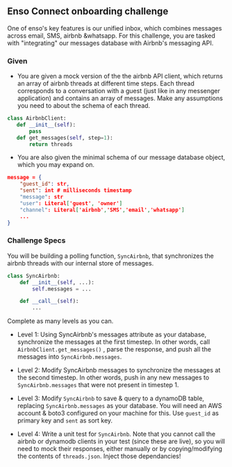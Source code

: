 ## Enso Connect onboarding challenge

One of enso's key features is our unified inbox, which combines messages across email, SMS, airbnb &whatsapp. For this challenge, you are tasked with "integrating" our messages database with Airbnb's messaging API.

### Given
* You are given a mock version of the the airbnb API client, which returns an array of airbnb threads at different time steps. Each thread corresponds to a conversation with a guest (just like in any messenger application) and contains an array of messages. Make any assumptions you need to about the schema of each thread.
 ```python
class AirbnbClient:  
	def __init__(self):  
		pass
	def get_messages(self, step=1):  
		return threads
```
* You are also given the minimal schema of our message database object, which you may expand on.
```json
message = {
	"guest_id": str,
	"sent": int # milliseconds timestamp
	"message": str
	"user": Literal['guest', 'owner']
	"channel": Literal['airbnb','SMS','email','whatsapp']
	...
}
```
### Challenge Specs
You will be building a polling function, `SyncAirbnb`, that synchronizes the airbnb threads with our internal store of messages.

```python
class SyncAirbnb:
	def __init__(self, ...):
		self.messages = ...

	def __call__(self):
		...
```
Complete as many levels as you can.

* Level 1: Using SyncAirbnb's messages attribute as your database, synchronize the messages at the first timestep. In other words, call `AirbnbClient.get_messages()` , parse the response, and push all the messages into `SyncAirbnb.messages`.

* Level 2: Modify SyncAirbnb messages to synchronize the messages at the second timestep. In other words, push in any new messages to `SyncAirbnb.messages` that were not present in timestep 1.

* Level 3: Modify `SyncAirbnb` to save & query to a dynamoDB table, replacing `SyncAirbnb.messages` as your database. You will need an AWS account & boto3 configured on your machine for this. Use `guest_id` as primary key and `sent` as sort key.

* Level 4: Write a unit test for `SyncAirbnb`. Note that you cannot call the airbnb or dynamodb clients in your test (since these are live), so you will need to mock their responses, either manually or by copying/modifying the contents of `threads.json`. Inject those dependancies!
<!--stackedit_data:
eyJoaXN0b3J5IjpbNTkzNjcwMzRdfQ==
-->
